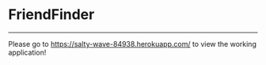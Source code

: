 # FriendFinder


------------

Please go to https://salty-wave-84938.herokuapp.com/ to view the working application!
